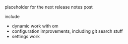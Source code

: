 placeholder for the next release notes post

include
- dynamic work with om
- configuration improvements, including git search stuff
- settings work
